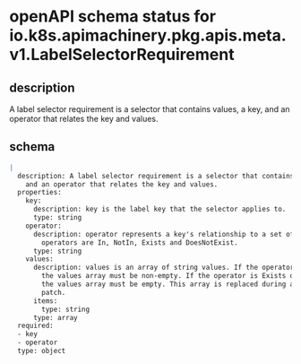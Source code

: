 # openAPI schema status for io.k8s.apimachinery.pkg.apis.meta.v1.LabelSelectorRequirement

## description

A label selector requirement is a selector that contains values, a key, and an operator that relates the key and values.

## schema

```yaml
|
  description: A label selector requirement is a selector that contains values, a key,
    and an operator that relates the key and values.
  properties:
    key:
      description: key is the label key that the selector applies to.
      type: string
    operator:
      description: operator represents a key's relationship to a set of values. Valid
        operators are In, NotIn, Exists and DoesNotExist.
      type: string
    values:
      description: values is an array of string values. If the operator is In or NotIn,
        the values array must be non-empty. If the operator is Exists or DoesNotExist,
        the values array must be empty. This array is replaced during a strategic merge
        patch.
      items:
        type: string
      type: array
  required:
  - key
  - operator
  type: object

```
